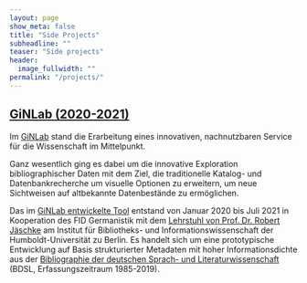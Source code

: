 ```yaml
---
layout: page
show_meta: false
title: "Side Projects"
subheadline: ""
teaser: "Side projects"
header:
  image_fullwidth: ""
permalink: "/projects/"
---
```



<h2><a href="https://www.germanistik-im-netz.de/ginlab/">GiNLab (2020-2021)</a></h2>

Im [GiNLab](https://www.germanistik-im-netz.de/ginlab/) stand die Erarbeitung eines innovativen, nachnutzbaren Service
für die Wissenschaft im Mittelpunkt.

Ganz wesentlich ging es dabei um die innovative Exploration bibliographischer Daten mit dem Ziel, die traditionelle
Katalog- und Datenbankrecherche um visuelle Optionen zu erweitern, um neue Sichtweisen auf altbekannte Datenbestände zu
ermöglichen.

Das im [GiNLab entwickelte Tool](https://www.germanistik-im-netz.de/ginlab/) entstand von Januar 2020 bis Juli 2021 in
Kooperation des FID Germanistik mit
dem [Lehrstuhl von Prof. Dr. Robert Jäschke](https://www.ibi.hu-berlin.de/de/forschung/info_processing_analytics) am
Institut für Bibliotheks- und Informationswissenschaft der Humboldt-Universität zu Berlin. Es handelt sich um eine
prototypische Entwicklung auf Basis strukturierter Metadaten mit hoher Informationsdichte aus
der [Bibliographie der deutschen Sprach- und Literaturwissenschaft](https://www.bdsl-online.de/) (BDSL,
Erfassungszeitraum 1985-2019).
